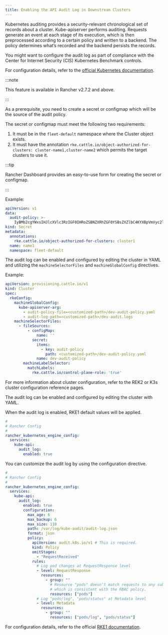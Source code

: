 ```yaml
---
title: Enabling the API Audit Log in Downstream Clusters 
---
```


<head>
  <link rel="canonical" href="https://ranchermanager.docs.rancher.com/how-to-guides/advanced-user-guides/enable-api-audit-log-in-downstream-clusters"/>
</head> 

Kubernetes auditing provides a security-relevant chronological set of records about a cluster. Kube-apiserver performs auditing. Requests generate an event at each stage of its execution, which is then preprocessed according to a certain policy and written to a backend. The policy determines what’s recorded and the backend persists the records.

You might want to configure the audit log as part of compliance with the Center for Internet Security (CIS) Kubernetes Benchmark controls.

For configuration details, refer to the [official Kubernetes documentation](https://kubernetes.io/docs/tasks/debug/debug-cluster/audit/).


<Tabs groupId="k8s-distro">
<TabItem value="RKE2/K3s" default>

:::note

This feature is available in Rancher v2.7.2 and above.

:::

As a prerequisite, you need to create a secret or configmap which will be the source of the audit policy.

The secret or configmap must meet the following two requirements:

1. It must be in the `fleet-default` namespace where the Cluster object exists.
2. It must have the annotation `rke.cattle.io/object-authorized-for-clusters: cluster-name1,cluster-name2` which permits the target clusters to use it.

:::tip

Rancher Dashboard provides an easy-to-use form for creating the secret or configmap.

:::

Example:

```yaml
apiVersion: v1
data:
  audit-policy: >-
    IyBMb2cgYWxsIHJlcXVlc3RzIGF0IHRoZSBNZXRhZGF0YSBsZXZlbC4KYXBpVmVyc2lvbjogYXVkaXQuazhzLmlvL3YxCmtpbmQ6IFBvbGljeQpydWxlczoKLSBsZXZlbDogTWV0YWRhdGE=
kind: Secret
metadata:
  annotations:
    rke.cattle.io/object-authorized-for-clusters: cluster1
  name: name1
  namespace: fleet-default
```

The audit log can be enabled and configured by editing the cluster in YAML and utilizing the `machineSelectorFiles` and `machineGlobalConfig` directives.

Example:

```yaml
apiVersion: provisioning.cattle.io/v1
kind: Cluster
spec:
  rkeConfig:
    machineGlobalConfig:
      kube-apiserver-arg:
        - audit-policy-file=<customized-path>/dev-audit-policy.yaml
        - audit-log-path=<customized-path>/dev-audit.logs
    machineSelectorFiles:
      - fileSources:
          - configMap:
              name: ''
            secret:
              items:
                - key: audit-policy
                  path: <customized-path>/dev-audit-policy.yaml
              name: dev-audit-policy
        machineLabelSelector:
          matchLabels:
            rke.cattle.io/control-plane-role: 'true'
```

For more information about cluster configuration, refer to the REK2 or K3s cluster configuration reference pages.

</TabItem>

<TabItem value="RKE1">

The audit log can be enabled and configured by editing the cluster with YAML.

When the audit log is enabled, RKE1 default values will be applied.

```yaml
# 
# Rancher Config
# 
rancher_kubernetes_engine_config:
  services:
    kube-api:
      audit_log:
        enabled: true
```

You can customize the audit log by using the configuration directive.

```yaml
# 
# Rancher Config
# 
rancher_kubernetes_engine_config:
  services:
    kube-api:
      audit_log:
        enabled: true
        configuration:
          max_age: 6
          max_backup: 6
          max_size: 110
          path: /var/log/kube-audit/audit-log.json
          format: json
          policy:
            apiVersion: audit.k8s.io/v1 # This is required.
            kind: Policy
            omitStages:
              - "RequestReceived"
            rules:
              # Log pod changes at RequestResponse level
              - level: RequestResponse
                resources:
                  - group: ""
                    # Resource "pods" doesn't match requests to any subresource of pods,
                    # which is consistent with the RBAC policy.
                    resources: ["pods"]
              # Log "pods/log", "pods/status" at Metadata level
              - level: Metadata
                resources:
                  - group: ""
                    resources: ["pods/log", "pods/status"]
```

For configuration details, refer to the official [RKE1 documentation](https://rke.docs.rancher.com/config-options/audit-log).

</TabItem>
</Tabs>

